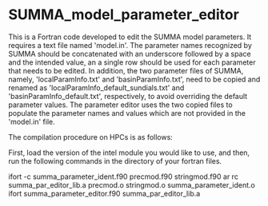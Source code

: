 # SUMMA_model_parameter_editor
This is a Fortran code developed to edit the SUMMA model parameters. It requires a text file named 'model.in'. The parameter names recognized by SUMMA should be concatenated with an underscore followed by a space and the intended value, an a single row should be used for each parameter that needs to be edited.
In addition, the two parameter files of SUMMA, namely, 'localParamInfo.txt' and 'basinParamInfo.txt', need to be copied and renamed as 'localParamInfo_default_sundials.txt' and 'basinParamInfo_default.txt', respectively, to avoid overriding the default parameter values. The parameter editor uses the two copied files to populate the parameter names and values  which are not provided in the 'model.in' file.

The compilation procedure on HPCs is as follows:


First, load the version of the intel module you would like to use, and then, run the following commands in the directory of your fortran files.

ifort -c summa_parameter_ident.f90 precmod.f90 stringmod.f90
ar rc summa_par_editor_lib.a precmod.o stringmod.o summa_parameter_ident.o
ifort summa_parameter_editor.f90 summa_par_editor_lib.a
